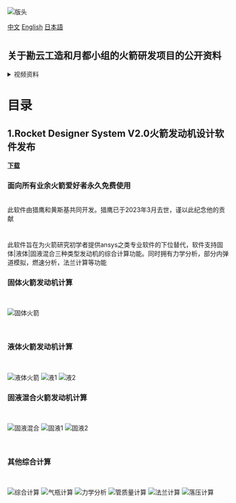 ![版头](https://github.com/Kanyon-industries/Rocket/assets/57067525/6e2cb0eb-2c65-4690-af21-c2a6f7591098)

[中文](README.md "中文") [English](eng-README.md "English") [日本語](jp-README.md "日本語")

#

## 关于勘云工造和月都小组的火箭研发项目的公开资料
<details>
<summary>视频资料</summary>
【RD-01】500N发烟硝酸-Tonka250液体火箭发动机  →  https://www.bilibili.com/video/BV1CW411C7Dg
<br>
【RD-02】2000N液氧-煤油液体火箭发动机  →  https://www.bilibili.com/video/BV17J411b7Tz
</details>

#

# 目录
## 1.Rocket Designer System V2.0火箭发动机设计软件发布
**[下载](https://github.com/Kanyon-industries/Rocket/releases/download/RDS/Rocket.Designer.System.zip)**
<br>
### 面向所有业余火箭爱好者永久免费使用
<br>
此软件由猎鹰和黄斯基共同开发。猎鹰已于2023年3月去世，谨以此纪念他的贡献

#

此软件旨在为火箭研究初学者提供ansys之类专业软件的下位替代，软件支持固体|液体|固液混合三种类型发动机的综合计算功能。同时拥有力学分析，部分内弹道模拟，燃速分析，法兰计算等功能
<br>
### 固体火箭发动机计算
<br>

![固体火箭](https://github.com/Kanyon-industries/Rocket/assets/57067525/c2335d6c-0698-49b4-8769-c6bfdf08d1f8)

<br>

### 液体火箭发动机计算
<br>

![液体火箭](https://github.com/Kanyon-industries/Rocket/assets/57067525/504e83a1-7a5b-41b9-a5af-1c1d027cb14c)
![液1](https://github.com/Kanyon-industries/Rocket/assets/57067525/e02f44f5-075d-434b-8181-e12b07ecb59d)
![液2](https://github.com/Kanyon-industries/Rocket/assets/57067525/2e27f5d9-5f39-4771-94a4-266b8ecc698e)


### 固液混合火箭发动机计算
<br>

![固液混合](https://github.com/Kanyon-industries/Rocket/assets/57067525/269648d0-714f-4ee7-bf35-52a5d058782e)
![固液1](https://github.com/Kanyon-industries/Rocket/assets/57067525/30723908-1b0d-4fb8-bbf5-7678e311a6f1)
![固液2](https://github.com/Kanyon-industries/Rocket/assets/57067525/0bd94fe6-2305-4174-a8bc-ac09cd73d77f)

<br>

### 其他综合计算
<br>

![综合计算](https://github.com/Kanyon-industries/Rocket/assets/57067525/bdc33717-64c0-4db2-9ab3-4c8a2a877fe3)
![气瓶计算](https://github.com/Kanyon-industries/Rocket/assets/57067525/2a5ea54a-b231-45a5-b19d-eecd199c0d5d)
![力学分析](https://github.com/Kanyon-industries/Rocket/assets/57067525/5c2346a4-39ca-45c9-a62d-9eed98c891da)
![管质量计算](https://github.com/Kanyon-industries/Rocket/assets/57067525/22551612-345c-4c67-9569-dac34e7a3092)
![法兰计算](https://github.com/Kanyon-industries/Rocket/assets/57067525/2595402b-efed-48fd-9d96-e28cd3addeb0)
![落压计算](https://github.com/Kanyon-industries/Rocket/assets/57067525/a6536367-d322-45ef-b3b7-5ce9f31594dc)

































